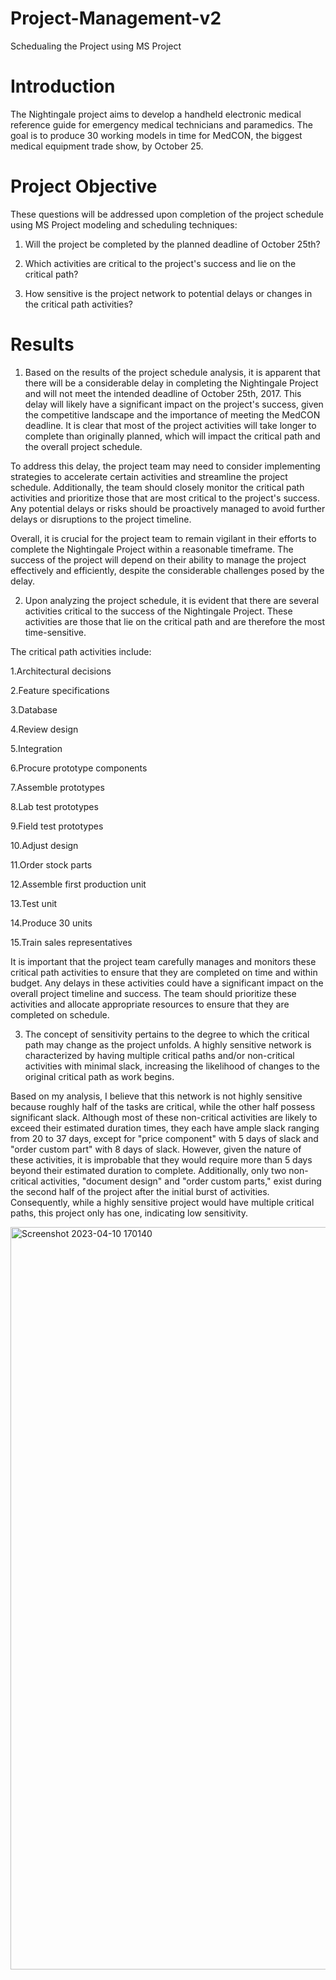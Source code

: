 # Project-Management-v2
Schedualing the Project using MS Project



# Introduction

The Nightingale project aims to develop a handheld electronic medical reference guide for emergency medical technicians and paramedics. The goal is to produce 30 working models in time for MedCON, the biggest medical equipment trade show, by October 25. 


# Project Objective

These questions will be addressed upon completion of the project schedule using MS Project modeling and scheduling techniques:

1. Will the project be completed by the planned deadline of October 25th?

3. Which activities are critical to the project's success and lie on the critical path?
 
4. How sensitive is the project network to potential delays or changes in the critical path activities?

# Results

1. Based on the results of the project schedule analysis, it is apparent that there will be a considerable delay in completing the Nightingale Project and will not meet the intended deadline of October 25th, 2017. This delay will likely have a significant impact on the project's success, given the competitive landscape and the importance of meeting the MedCON deadline. It is clear that most of the project activities will take longer to complete than originally planned, which will impact the critical path and the overall project schedule.

To address this delay, the project team may need to consider implementing strategies to accelerate certain activities and streamline the project schedule. Additionally, the team should closely monitor the critical path activities and prioritize those that are most critical to the project's success. Any potential delays or risks should be proactively managed to avoid further delays or disruptions to the project timeline.

Overall, it is crucial for the project team to remain vigilant in their efforts to complete the Nightingale Project within a reasonable timeframe. The success of the project will depend on their ability to manage the project effectively and efficiently, despite the considerable challenges posed by the delay.


2. Upon analyzing the project schedule, it is evident that there are several activities critical to the success of the Nightingale Project. These activities are those that lie on the critical path and are therefore the most time-sensitive.

The critical path activities include:

1.Architectural decisions

2.Feature specifications

3.Database

4.Review design

5.Integration

6.Procure prototype components

7.Assemble prototypes

8.Lab test prototypes

9.Field test prototypes

10.Adjust design

11.Order stock parts

12.Assemble first production unit

13.Test unit

14.Produce 30 units

15.Train sales representatives

It is important that the project team carefully manages and monitors these critical path activities to ensure that they are completed on time and within budget. Any delays in these activities could have a significant impact on the overall project timeline and success. The team should prioritize these activities and allocate appropriate resources to ensure that they are completed on schedule.


3. The concept of sensitivity pertains to the degree to which the critical path may change as the project unfolds. A highly sensitive network is characterized by having multiple critical paths and/or non-critical activities with minimal slack, increasing the likelihood of changes to the original critical path as work begins.

 Based on my analysis, I believe that this network is not highly sensitive because roughly half of the tasks are critical, while the other half possess significant slack. Although most of these non-critical activities are likely to exceed their estimated duration times, they each have ample slack ranging from 20 to 37 days, except for "price component" with 5 days of slack and "order custom part" with 8 days of slack. However, given the nature of these activities, it is improbable that they would require more than 5 days beyond their estimated duration to complete. Additionally, only two non-critical activities, "document design" and "order custom parts," exist during the second half of the project after the initial burst of activities. Consequently, while a highly sensitive project would have multiple critical paths, this project only has one, indicating low sensitivity.
 
 
 <img width="1188" alt="Screenshot 2023-04-10 170140" src="https://user-images.githubusercontent.com/94572320/231021904-34111951-daeb-4a29-b17c-6d2b39994a37.png">

